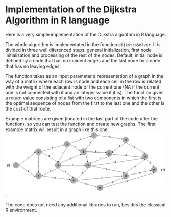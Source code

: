 # Implementation of the Dijkstra Algorithm in R language

Here is a very simple implementation of the Dijkstra algorithm in R language. 

The whole algorithm is implementated in the function `dijkstraSolver`. It is divided in three well diferenced steps: general initialization, first node initialization and processing of the rest of the nodes. Default, initial node is defined by a node that has no incident edges and the last node by a node that has no leaving edges.

The function takes as an input parameter a representation of a graph in the way of a matrix where each row is node and each cell in the row is related with the weight of the adjacent node of the current one (NA if the current one is not connected with it and an integer value if it is). The function gives a return value consisting of a list with two components in which the first is the optimal sequence of nodes from the first to the last one and the other is the cost of that route.

Example matrices are given (located in the last part of the code after the function), so you can test the function and create new graphs. The first example matrix will result in a graph like this one: ![alt text](https://github.com/sergioreyblanco/dijkstra_algorithm/blob/master/example1.png).

The code does not need any additional libraries to run, besides the classical R environment.
